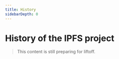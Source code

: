 ```yaml
---
title: History
sidebarDepth: 0
---
```


# History of the IPFS project

> This content is still preparing for liftoff.
